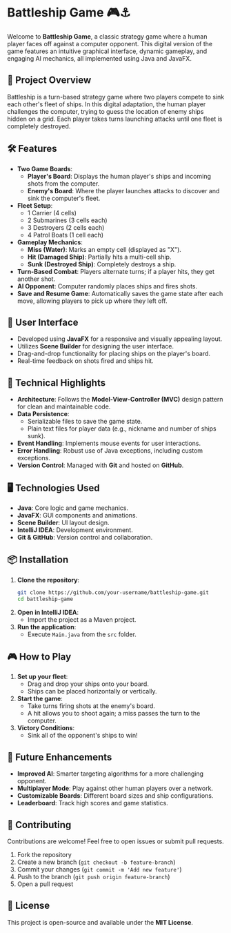 # Battleship Game 🎮⚓

Welcome to **Battleship Game**, a classic strategy game where a human player faces off against a computer opponent. This digital version of the game features an intuitive graphical interface, dynamic gameplay, and engaging AI mechanics, all implemented using Java and JavaFX.

## 🚀 Project Overview

Battleship is a turn-based strategy game where two players compete to sink each other's fleet of ships. In this digital adaptation, the human player challenges the computer, trying to guess the location of enemy ships hidden on a grid. Each player takes turns launching attacks until one fleet is completely destroyed.

## 🛠️ Features

- **Two Game Boards**:
    - **Player's Board**: Displays the human player's ships and incoming shots from the computer.
    - **Enemy's Board**: Where the player launches attacks to discover and sink the computer's fleet.
- **Fleet Setup**:
    - 1 Carrier (4 cells)
    - 2 Submarines (3 cells each)
    - 3 Destroyers (2 cells each)
    - 4 Patrol Boats (1 cell each)
- **Gameplay Mechanics**:
    - **Miss (Water)**: Marks an empty cell (displayed as "X").
    - **Hit (Damaged Ship)**: Partially hits a multi-cell ship.
    - **Sunk (Destroyed Ship)**: Completely destroys a ship.
- **Turn-Based Combat**: Players alternate turns; if a player hits, they get another shot.
- **AI Opponent**: Computer randomly places ships and fires shots.
- **Save and Resume Game**: Automatically saves the game state after each move, allowing players to pick up where they left off.

## 🎨 User Interface

- Developed using **JavaFX** for a responsive and visually appealing layout.
- Utilizes **Scene Builder** for designing the user interface.
- Drag-and-drop functionality for placing ships on the player's board.
- Real-time feedback on shots fired and ships hit.

## 🧩 Technical Highlights

- **Architecture**: Follows the **Model-View-Controller (MVC)** design pattern for clean and maintainable code.
- **Data Persistence**:
    - Serializable files to save the game state.
    - Plain text files for player data (e.g., nickname and number of ships sunk).
- **Event Handling**: Implements mouse events for user interactions.
- **Error Handling**: Robust use of Java exceptions, including custom exceptions.
- **Version Control**: Managed with **Git** and hosted on **GitHub**.

## 🖥️ Technologies Used

- **Java**: Core logic and game mechanics.
- **JavaFX**: GUI components and animations.
- **Scene Builder**: UI layout design.
- **IntelliJ IDEA**: Development environment.
- **Git & GitHub**: Version control and collaboration.

## 📦 Installation

1. **Clone the repository**:
    ```bash
    git clone https://github.com/your-username/battleship-game.git
    cd battleship-game
    ```
2. **Open in IntelliJ IDEA**:
    - Import the project as a Maven project.
3. **Run the application**:
    - Execute `Main.java` from the `src` folder.

## 🎮 How to Play

1. **Set up your fleet**:
    - Drag and drop your ships onto your board.
    - Ships can be placed horizontally or vertically.
2. **Start the game**:
    - Take turns firing shots at the enemy's board.
    - A hit allows you to shoot again; a miss passes the turn to the computer.
3. **Victory Conditions**:
    - Sink all of the opponent's ships to win!

## 📝 Future Enhancements

- **Improved AI**: Smarter targeting algorithms for a more challenging opponent.
- **Multiplayer Mode**: Play against other human players over a network.
- **Customizable Boards**: Different board sizes and ship configurations.
- **Leaderboard**: Track high scores and game statistics.

## 🤝 Contributing

Contributions are welcome! Feel free to open issues or submit pull requests.

1. Fork the repository
2. Create a new branch (`git checkout -b feature-branch`)
3. Commit your changes (`git commit -m 'Add new feature'`)
4. Push to the branch (`git push origin feature-branch`)
5. Open a pull request

## 📜 License

This project is open-source and available under the **MIT License**.

